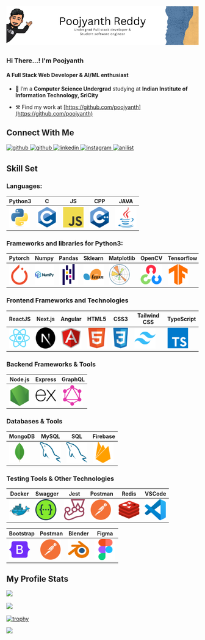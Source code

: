 <img src=https://raw.githubusercontent.com/poojyanth/poojyanth/main/Poojyanth%20Reddy.png alt="Poojyanth Reddy" style="margin-bottom: 5px;" />

<h3 >Hi There...! I'm Poojyanth </h3>
<h4 >A Full Stack Web Developer & AI/ML enthusiast</h4>

- 📖 I’m a **Computer Science Undergrad** studying at **Indian Institute of Information Technology, SriCity**

- ⚒️ Find my work at [https://github.com/poojyanth](https://github.com/poojyanth)

<h2 >Connect With Me</h2> 
<div >
<a href="https://github.com/poojyanth" target="_blank">
<img src=https://img.shields.io/badge/github-%2324292e.svg?&style=for-the-badge&logo=github&logoColor=white alt=github style="margin-bottom: 5px;" />
</a>
<a href="mailto:mspoojyanthreddy@gmail.com" target="_blank">
<img src=https://img.shields.io/badge/Gmail-D14836?style=for-the-badge&logo=gmail&logoColor=white alt=github style="margin-bottom: 5px;" />
</a>
<a href="https://www.linkedin.com/in/poojyanthreddy/" target="_blank">
<img src=https://img.shields.io/badge/linkedin-%231E77B5.svg?&style=for-the-badge&logo=linkedin&logoColor=white alt=linkedin style="margin-bottom: 5px;" />
</a>
<a href="https://www.instagram.com/poojyanth_reddy/" target="_blank">
<img src=https://img.shields.io/badge/Instagram-E4405F?style=for-the-badge&logo=instagram&logoColor=white alt=instagram style="margin-bottom: 5px;" />
</a>
<a href="https://anilist.co/user/starlightIssi/" target="_blank">
<img src=https://img.shields.io/badge/AniList-02A9FF?style=for-the-badge&logo=AniList&logoColor=white alt=anilist style="margin-bottom: 5px;" />
</a>
</div>  

## Skill Set

### Languages:
| Python3 | C | JS | CPP | JAVA |
|----------|----------|----------|----------|-----|
|  <img src="https://github.com/devicons/devicon/blob/master/icons/python/python-original.svg" title="Python"  alt="Python" width="55" height="55"/> |  <img src="https://github.com/devicons/devicon/blob/master/icons/c/c-original.svg" title="C"  alt="C" width="55" height="55"/> |  <img src="https://github.com/devicons/devicon/blob/master/icons/javascript/javascript-original.svg" title="JavaScript" alt="JavaScript" width="55" height="55"/> |  <img src="https://github.com/devicons/devicon/blob/master/icons/cplusplus/cplusplus-original.svg" title="CPP" alt="Cpp" width="55" height="55"/>| <img src="https://github.com/devicons/devicon/blob/master/icons/java/java-original.svg" title="Java" alt="Java" width="55" height="55"/> |

### Frameworks and libraries for Python3:

| Pytorch | Numpy | Pandas | Sklearn | Matplotlib | OpenCV | Tensorflow |
|----------|----------|----------|----------|----------|----------|----------|
|  <img src="https://github.com/devicons/devicon/blob/master/icons/pytorch/pytorch-original.svg" title="Pytorch"  alt="Pytorch" width="55" height="55"/>|  <img src="https://github.com/devicons/devicon/blob/master/icons/numpy/numpy-original-wordmark.svg" title="Numpy" alt="Numpy" width="55" height="55"/>|  <img src="https://github.com/devicons/devicon/blob/master/icons/pandas/pandas-original.svg" title="Pandas" alt="Pandas" width="55" height="55"/>|  <img src="https://github.com/devicons/devicon/blob/master/icons/scikitlearn/scikitlearn-original.svg" title="sklearn" alt="sklearn" width="55" height="55"/>|  <img src="https://github.com/devicons/devicon/blob/master/icons/matplotlib/matplotlib-original.svg" title="mpl" alt="mpl" width="55" height="55"/>| <img src="https://github.com/devicons/devicon/blob/master/icons/opencv/opencv-original.svg" title="opencv" alt="opencv" width="55" height="55"/>| <img src="https://github.com/devicons/devicon/blob/master/icons/tensorflow/tensorflow-original.svg" title="Tensorflow" alt="Tensorflow" width="55" height="55"/> |

### Frontend Frameworks and Technologies

| ReactJS | Next.js | Angular | HTML5 | CSS3 | Tailwind CSS | TypeScript |
|----------|----------|----------|----------|----------|----------|----------|
|  <img src="https://github.com/devicons/devicon/blob/master/icons/react/react-original.svg" title="ReactJS"  alt="ReactJS" width="55" height="55"/> |  <img src="https://github.com/devicons/devicon/blob/master/icons/nextjs/nextjs-original.svg" title="Next.js"  alt="Next.js" width="55" height="55"/> |  <img src="https://github.com/devicons/devicon/blob/master/icons/angularjs/angularjs-original.svg" title="Angular" alt="Angular" width="55" height="55"/> |<img src="https://github.com/devicons/devicon/blob/master/icons/html5/html5-original.svg" title="HTML5" alt="HTML5" width="55" height="55"/> |<img src="https://github.com/devicons/devicon/blob/master/icons/css3/css3-original.svg" title="CSS3" alt="CSS3" width="55" height="55"/> | <img src="https://github.com/devicons/devicon/blob/master/icons/tailwindcss/tailwindcss-original.svg" title="Tailwind CSS" alt="Tailwind CSS" width="55" height="55"/> | <img src="https://github.com/devicons/devicon/blob/master/icons/typescript/typescript-original.svg" title="TypeScript" alt="TypeScript" width="55" height="55"/> |

### Backend Frameworks & Tools

| Node.js | Express | GraphQL |
|----------|----------|----------|
| <img src="https://github.com/devicons/devicon/blob/master/icons/nodejs/nodejs-original.svg" title="Node.js" alt="Node.js" width="55" height="55"/> | <img src="https://github.com/devicons/devicon/blob/master/icons/express/express-original.svg" title="Express" alt="Express" width="55" height="55"/> | <img src="https://github.com/devicons/devicon/blob/master/icons/graphql/graphql-plain.svg" title="GraphQL" alt="GraphQL" width="55" height="55"/> |

### Databases & Tools

| MongoDB | MySQL | SQL | Firebase |
|----------|----------|----------|----------|
| <img src="https://github.com/devicons/devicon/blob/master/icons/mongodb/mongodb-original.svg" title="MongoDB" alt="MongoDB" width="55" height="55"/> | <img src="https://github.com/devicons/devicon/blob/master/icons/mysql/mysql-original.svg" title="MySQL" alt="MySQL" width="55" height="55"/> | <img src="https://github.com/devicons/devicon/blob/master/icons/mysql/mysql-original.svg" title="SQL" alt="SQL" width="55" height="55"/> | <img src="https://github.com/devicons/devicon/blob/master/icons/firebase/firebase-plain.svg" title="Firebase" alt="Firebase" width="55" height="55"/> |

### Testing Tools & Other Technologies

| Docker | Swagger | Jest | Postman | Redis | VSCode |
|----------|----------|----------|----------|----------|----------|
| <img src="https://github.com/devicons/devicon/blob/master/icons/docker/docker-original.svg" title="Docker" alt="Docker" width="55" height="55"/> | <img src="https://github.com/devicons/devicon/blob/master/icons/swagger/swagger-original.svg" title="Swagger" alt="Swagger" width="55" height="55"/> | <img src="https://github.com/devicons/devicon/blob/master/icons/jest/jest-plain.svg" title="Jest" alt="Jest" width="55" height="55"/> | <img src="https://github.com/devicons/devicon/blob/master/icons/postman/postman-original.svg" title="Postman" alt="Postman" width="55" height="55"/> | <img src="https://github.com/devicons/devicon/blob/master/icons/redis/redis-original.svg" title="Redis" alt="Redis" width="55" height="55"/> | <img src="https://github.com/devicons/devicon/blob/master/icons/vscode/vscode-original.svg" title="VSCode" alt="VSCode" width="55" height="55"/> |

| Bootstrap | Postman | Blender | Figma |
|----------|----------|----------|----------|
| <img src="https://github.com/devicons/devicon/blob/master/icons/bootstrap/bootstrap-plain.svg" title="Bootstrap" alt="Bootstrap" width="55" height="55"/> | <img src="https://github.com/devicons/devicon/blob/master/icons/postman/postman-original.svg" title="Postman" alt="Postman" width="55" height="55"/> | <img src="https://github.com/devicons/devicon/blob/master/icons/blender/blender-original.svg" title="Blender" alt="Blender" width="55" height="55"/> | <img src="https://github.com/devicons/devicon/blob/master/icons/figma/figma-original.svg" title="Figma" alt="Figma" width="55" height="55"/> |

 
<h2 >My Profile Stats</h2>

<div ><img src="https://github-readme-stats-sigma-five.vercel.app/api?username=poojyanth&show_icons=true&show_icons=true&theme=tokyonight&locale=en&count_private=true&include_all_commits=true"  /></div>  
<p></p>
<div ><img src="https://github-readme-stats-sigma-five.vercel.app/api/top-langs/?username=poojyanth&show_icons=true&theme=tokyonight&locale=en&layout=compact&count_private=true"  /></div> 
<p></p>

[![trophy](https://github-profile-trophy.vercel.app/?username=poojyanth&title=Commits,Repositories,MultipleLang,PullRequest,Reviews&theme=onedark)](https://github.com/ryo-ma/github-profile-trophy)



 ![](https://komarev.com/ghpvc/?username=poojyanth&style=for-the-badge&color=orange)

